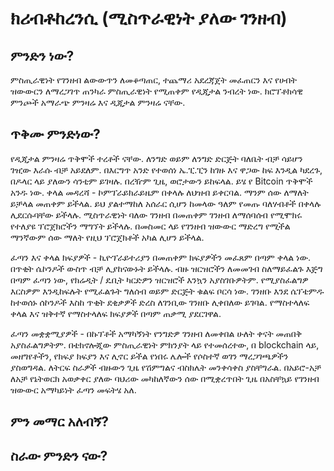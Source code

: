 
# ክሪብቶከረንሲ (ሚስጥራዊነት ያለው ገንዘብ)

## ምንድን ነው?

ምስጢራዊነት የገንዘብ ልውውጥን ለመቆጣጠር, ተጨማሪ አደረጃጀት መፈጠርን እና የሀብት ዝውውርን ለማረጋገጥ ጠንካራ ምስጢራዊነት የሚጠቀም የዲጂታል ንብረት ነው. ክሮፕቶክሳዊ ምንጮች አማራጭ ምንዛሬ እና ዲጂታል ምንዛሬ ናቸው.

## ጥቅሙ ምንድነው?
የዲጂታል ምንዛሬ ጥቅሞች ተረቶች ናቸው. ለንግድ ወይም ለንግድ ድርጅት ባለቤት ብቻ ሳይሆን ገዢው እራሱ ብቻ አይደለም. በእርግጥ አንድ የተወሰነ ኤ.ፒ.ፒን ከገዙ እና ዋጋው ከፍ እንዲል ካደረጉ, በዶላር ላይ ያለውን ሳንቲም ይገዛሉ. በረዥም ጊዜ, ወሮታውን ይከፍላል. ይሄ የ Bitcoin ጥቅሞች አንዱ ነው.
  ቀላል መዳረሻ - ኮምፕራይክራይዜም በቀላሉ ለህዝብ ይቀርባል. ማንም ሰው ለማለት ይቻላል መጠቀም ይችላል. ይህ ያልተማከለ አሰራር ሲሆን ከመላው ዓለም የመጡ ባለሃብቶች በቀላሉ ሊደርሱባቸው ይችላሉ. ሚስጥራዊነት ባለው ገንዘብ በመጠቀም ገንዘብ ለማሰባሰብ የሚሞክሩ የተለያዩ ፕሮጀክሮችን ማግኘት ይችላሉ. በመስመር ላይ የገንዘብ ዝውውር ማድረግ የሚችል ማንኛውም ሰው ማለት የዚህ ፕሮጀክቶች አካል ሊሆን ይችላል.

  ፈጣን እና ቀላል ክፍያዎች - ኪዮፕራይተሪያን በመጠቀም ክፍያዎችን መፈጸም በጣም ቀላል ነው. በጥቂት ሴኮንዶች ውስጥ ብቻ ሊያከናውኑት ይችላሉ. ብዙ ዝርዝሮችን ለመመገብ ስለማይፈልጉ እጅግ በጣም ፈጣን ነው, የክሬዲት / ዴቢት ካርድዎን ዝርዝሮች እንኳን አያስገቡዎትም. የሚያስፈልግዎ እርስዎም እንዲከፍሉት የሚፈልጉት ግለሰብ ወይም ድርጅት ቁልፍ ቦርሳ ነው. ገንዘቡ እንደ ሴፕቴምዱ ከተወሰኑ ሰኮንዶች እስከ ጥቂት ደቂቃዎች ድረስ ለገንቢው ገንዘቡ ሊቀበለው ይገባል. የማስተላለፍ ቀላል እና ዝቅተኛ የማስተላለፍ ክፍያዎች በጣም ጠቃሚ ያደርገዋል.

  ፈጣን መቋቋሚያዎች - በኩፕቶች አማካኝነት የንግድዎ ገንዘብ ለመቀበል ሁለት ቀናት መጠበቅ አያስፈልግዎትም. በቴክኖሎጂው ምስጢራዊነት ምክንያት ላይ የተመሰረተው, በ blockchain ላይ, መዘግየቶችን, የክፍያ ክፍያን እና ሊኖር ይችል የነበሩ ሌሎች የሶስተኛ ወገን ማረጋገጫዎችን ያስወግዳል. ለትርፍ ስራዎች ብዙውን ጊዜ የሽምግልና ብስክሌት መንቀሳቀስ ያስቸግራል. በአይሮ-አቻ ለአቻ የኔትወርክ አወቃቀር ያለው ባህሪው መካከለኛውን ሰው በሚቋረጥበት ጊዜ በአስቸኳይ የገንዘብ ዝውውር አማካይነት ፈጣን መፍትሄ አለ.




## ምን መማር አለብኝ?   

## ስራው ምንድን ናው?

##
